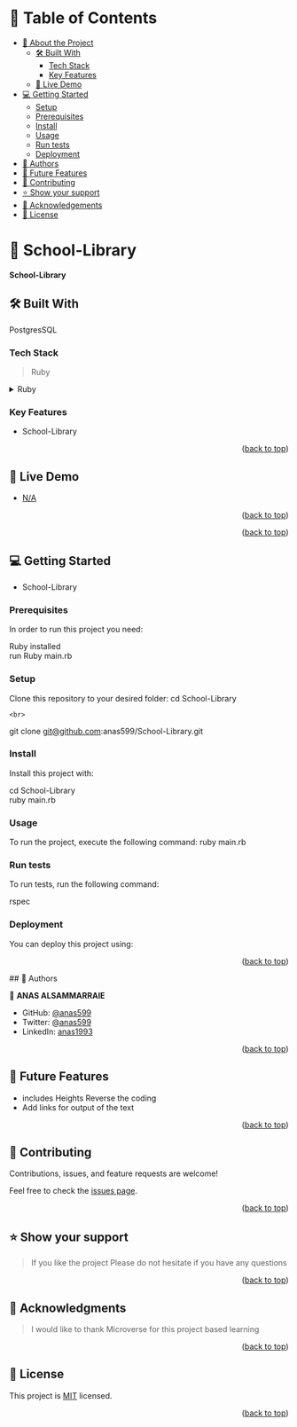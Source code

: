 # 📗 Table of Contents
- [📖 About the Project](#about-project)
  - [🛠 Built With](#built-with)
    - [Tech Stack](#tech-stack)
    - [Key Features](#key-features)
  - [🚀 Live Demo](#live-demo)
- [💻 Getting Started](#getting-started)
  - [Setup](#setup)
  - [Prerequisites](#prerequisites)
  - [Install](#install)
  - [Usage](#usage)
  - [Run tests](#run-tests)
  - [Deployment](#triangular_flag_on_post-deployment)
- [👥 Authors](#authors)
- [🔭 Future Features](#future-features)
- [🤝 Contributing](#contributing)
- [⭐️ Show your support](#support)
- [🙏 Acknowledgements](#acknowledgements)
- [📝 License](#license)

# 📖 School-Library <a name="about-project"></a>

**School-Library** 
## 🛠 Built With <a name="built-with"></a>
PostgresSQL
### Tech Stack <a name="tech-stack"></a>

> Ruby


<details>
<summary>Ruby</summary>
  <ul>
    <li><a href="https://www.ruby-lang.org/en/">Ruby</a></li>
  </ul>
</details>

### Key Features <a name="key-features"></a>


- School-Library

<p align="right">(<a href="#readme-top">back to top</a>)</p>


## 🚀 Live Demo <a name="live-demo"></a>

- [N/A]()

<p align="right">(<a href="#readme-top">back to top</a>)</p>

<p align="right">(<a href="#readme-top">back to top</a>)</p>


## 💻 Getting Started <a name="getting-started"></a>

- School-Library

### Prerequisites

In order to run this project you need:

Ruby installed
  <br>
run Ruby main.rb

### Setup

Clone this repository to your desired folder:
  cd School-Library

    <br>
  git clone git@github.com:anas599/School-Library.git

### Install

Install this project with:

  cd School-Library
  <br>
  ruby main.rb


### Usage

To run the project, execute the following command:
  ruby main.rb


### Run tests

To run tests, run the following command:

rspec
### Deployment

You can deploy this project using:

<p align="right">(<a href="#readme-top">back to top</a>)</p>## 👥 Authors <a name="authors"></a>

👤 **ANAS ALSAMMARRAIE**

- GitHub: [@anas599](https://github.com/anas599)
- Twitter: [@anas599](https://twitter.com/anas599)
- LinkedIn: [anas1993](https://linkedin.com/in/anas1993)

<p align="right">(<a href="#readme-top">back to top</a>)</p>


## 🔭 Future Features <a name="future-features"></a>
- includes Heights Reverse the coding
-  Add links for output of the text 

<p align="right">(<a href="#readme-top">back to top</a>)</p>


## 🤝 Contributing <a name="contributing"></a>

Contributions, issues, and feature requests are welcome!

Feel free to check the [issues page](../../issues/).


<p align="right">(<a href="#readme-top">back to top</a>)</p>

## ⭐️ Show your support <a name="support"></a>

> If you like the project Please do not hesitate if you have any questions

<p align="right">(<a href="#readme-top">back to top</a>)</p>

## 🙏 Acknowledgments <a name="acknowledgements"></a>

> I would like to thank Microverse for this project based learning

<p align="right">(<a href="#readme-top">back to top</a>)</p>

## 📝 License <a name="license"></a>

This project is [MIT](./LICENSE) licensed.

<p align="right">(<a href="#readme-top">back to top</a>)</p>

